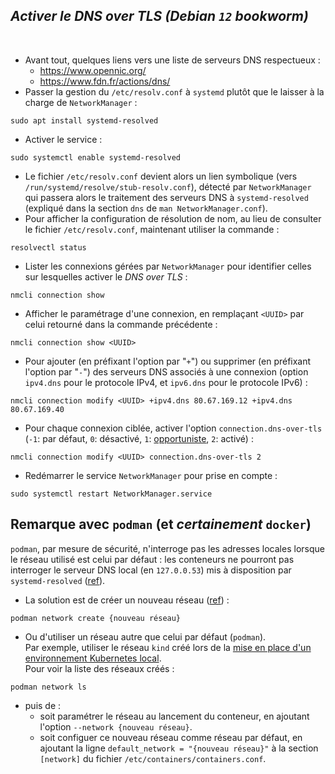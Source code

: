 ***Activer le DNS over TLS  (Debian `12` *bookworm*)***
---
<br />

- Avant tout, quelques liens vers une liste de serveurs DNS respectueux :
  - https://www.opennic.org/
  - https://www.fdn.fr/actions/dns/
- Passer la gestion du `/etc/resolv.conf` à `systemd` plutôt que le laisser à la charge de `NetworkManager` :
```
sudo apt install systemd-resolved
```
- Activer le service :
```
sudo systemctl enable systemd-resolved
```
- Le fichier `/etc/resolv.conf` devient alors un lien symbolique (vers `/run/systemd/resolve/stub-resolv.conf`), détecté par `NetworkManager` qui passera alors le traitement des serveurs DNS à `systemd-resolved` (expliqué dans la section `dns` de `man NetworkManager.conf`).  
- Pour afficher la configuration de résolution de nom, au lieu de consulter le fichier `/etc/resolv.conf`, maintenant utiliser la commande :
```
resolvectl status
```
- Lister les connexions gérées par `NetworkManager` pour identifier celles sur lesquelles activer le *DNS over TLS* :
```
nmcli connection show
```
- Afficher le paramétrage d'une connexion, en remplaçant `<UUID>` par celui retourné dans la commande précédente :
```
nmcli connection show <UUID>
```
- Pour ajouter (en préfixant l'option par "`+`") ou supprimer (en préfixant l'option par "`-`") des serveurs DNS associés à une connexion (option `ipv4.dns` pour le protocole IPv4, et `ipv6.dns` pour le protocole IPv6) :
```
nmcli connection modify <UUID> +ipv4.dns 80.67.169.12 +ipv4.dns 80.67.169.40
```
- Pour chaque connexion ciblée, activer l'option `connection.dns-over-tls` (`-1`: par défaut, `0`: désactivé, `1`: [opportuniste](https://gitlab.freedesktop.org/NetworkManager/NetworkManager/-/issues/258#note_444510), `2`: activé) :
```
nmcli connection modify <UUID> connection.dns-over-tls 2
```
- Redémarrer le service `NetworkManager` pour prise en compte :
```
sudo systemctl restart NetworkManager.service
```
## Remarque avec `podman` (et _certainement_ `docker`)
`podman`, par mesure de sécurité, n'interroge pas les adresses locales lorsque le réseau utilisé est celui par défaut : les conteneurs ne pourront pas interroger le serveur DNS local (en `127.0.0.53`) mis à disposition par `systemd-resolved` ([ref](https://github.com/containers/podman/issues/3277)).  
- La solution est de créer un nouveau réseau ([ref](https://blog.podman.io/2023/02/the-container-name-resolution-conundrum/)) :
```shell
podman network create {nouveau réseau}
```
- Ou d'utiliser un réseau autre que celui par défaut (`podman`).  
Par exemple, utiliser le réseau `kind` créé lors de la [mise en place d'un environnement Kubernetes local](../2/README.md).  
Pour voir la liste des réseaux créés :
```shell
podman network ls
```  
- puis de :
  - soit paramétrer le réseau au lancement du conteneur, en ajoutant l'option `--network {nouveau réseau}`.
  - soit configuer ce nouveau réseau comme réseau par défaut, en ajoutant la ligne `default_network = "{nouveau réseau}"` à la section `[network]` du fichier `/etc/containers/containers.conf`.